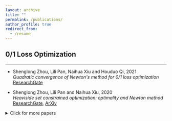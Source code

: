 ```yaml
---
layout: archive
title: ""
permalink: /publications/
author_profile: true
redirect_from:
  - /resume
---
```

 
## 0/1 Loss Optimization 
---
 
  * Shenglong Zhou, Lili Pan, Naihua Xiu and Houduo Qi, 2021 <br>
    *Quadratic convergence of Newton's method for 0/1 loss optimization* <br>
    [ResearchGate](https://www.researchgate.net/publication/350442413)
  
  * Shenglong Zhou, Lili Pan and Naihua Xiu, 2020 <br>
    *Heaviside set constrained optimization: optimality and Newton method* <br>
    [ResearchGate](https://www.researchgate.net/publication/343362652),  [ArXiv](https://arxiv.org/abs/2007.15737)
   
<details markdown="1">
  <summary> Click for more papers </summary> 
    
  * Shenglong Zhou, Ziyan Luo and Naihua Xiu, 2021 <br> 
    *Computing one-bit compressive sensing via double-sparsity constrained optimization* <br> 
    [ResearchGate](https://www.researchgate.net/publication/348371863),
    [ArXiv](https://arxiv.org/abs/2101.03599),
    [Code](https://github.com/ShenglongZhou/GPSP)<br>
    

  * Huajun Wang, Yuanhai Shao,  Shenglong Zhou, Ce Zhang and Naihua Xiu, 2019 <br>
    *Support vector machine classifier via $L_{0/1}$ soft-margin loss* <br>
    [ResearchGate](https://www.researchgate.net/publication/338717629), 
    [ArXiv](https://arxiv.org/abs/1912.07418), 
    [Code](https://github.com/Huajun-Wang/L01ADMM) <br> 
     
</details> 
 
 
